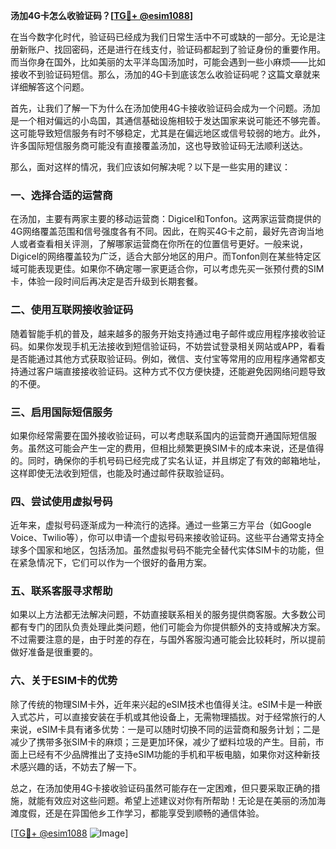 **汤加4G卡怎么收验证码？[[TG💪+ @esim1088](https://t.me/s/esim1088)]**

在当今数字化时代，验证码已经成为我们日常生活中不可或缺的一部分。无论是注册新账户、找回密码，还是进行在线支付，验证码都起到了验证身份的重要作用。而当你身在国外，比如美丽的太平洋岛国汤加时，可能会遇到一些小麻烦——比如接收不到验证码短信。那么，汤加的4G卡到底该怎么收验证码呢？这篇文章就来详细解答这个问题。

首先，让我们了解一下为什么在汤加使用4G卡接收验证码会成为一个问题。汤加是一个相对偏远的小岛国，其通信基础设施相较于发达国家来说可能还不够完善。这可能导致短信服务有时不够稳定，尤其是在偏远地区或信号较弱的地方。此外，许多国际短信服务商可能没有直接覆盖汤加，这也导致验证码无法顺利送达。

那么，面对这样的情况，我们应该如何解决呢？以下是一些实用的建议：

### 一、选择合适的运营商

在汤加，主要有两家主要的移动运营商：Digicel和Tonfon。这两家运营商提供的4G网络覆盖范围和信号强度各有不同。因此，在购买4G卡之前，最好先咨询当地人或者查看相关评测，了解哪家运营商在你所在的位置信号更好。一般来说，Digicel的网络覆盖较为广泛，适合大部分地区的用户。而Tonfon则在某些特定区域可能表现更佳。如果你不确定哪一家更适合你，可以考虑先买一张预付费的SIM卡，体验一段时间后再决定是否升级到长期套餐。

### 二、使用互联网接收验证码

随着智能手机的普及，越来越多的服务开始支持通过电子邮件或应用程序接收验证码。如果你发现手机无法接收到短信验证码，不妨尝试登录相关网站或APP，看看是否能通过其他方式获取验证码。例如，微信、支付宝等常用的应用程序通常都支持通过客户端直接接收验证码。这种方式不仅方便快捷，还能避免因网络问题导致的不便。

### 三、启用国际短信服务

如果你经常需要在国外接收验证码，可以考虑联系国内的运营商开通国际短信服务。虽然这可能会产生一定的费用，但相比频繁更换SIM卡的成本来说，还是值得的。同时，确保你的手机号码已经完成了实名认证，并且绑定了有效的邮箱地址，这样即使无法收到短信，也能及时通过邮件获取验证码。

### 四、尝试使用虚拟号码

近年来，虚拟号码逐渐成为一种流行的选择。通过一些第三方平台（如Google Voice、Twilio等），你可以申请一个虚拟号码来接收验证码。这些平台通常支持全球多个国家和地区，包括汤加。虽然虚拟号码不能完全替代实体SIM卡的功能，但在紧急情况下，它们可以作为一个很好的备用方案。

### 五、联系客服寻求帮助

如果以上方法都无法解决问题，不妨直接联系相关的服务提供商客服。大多数公司都有专门的团队负责处理此类问题，他们可能会为你提供额外的支持或解决方案。不过需要注意的是，由于时差的存在，与国外客服沟通可能会比较耗时，所以提前做好准备是很重要的。

### 六、关于ESIM卡的优势

除了传统的物理SIM卡外，近年来兴起的eSIM技术也值得关注。eSIM卡是一种嵌入式芯片，可以直接安装在手机或其他设备上，无需物理插拔。对于经常旅行的人来说，eSIM卡具有诸多优势：一是可以随时切换不同的运营商和服务计划；二是减少了携带多张SIM卡的麻烦；三是更加环保，减少了塑料垃圾的产生。目前，市面上已经有不少品牌推出了支持eSIM功能的手机和平板电脑，如果你对这种新技术感兴趣的话，不妨去了解一下。

总之，在汤加使用4G卡接收验证码虽然可能存在一定困难，但只要采取正确的措施，就能有效应对这些问题。希望上述建议对你有所帮助！无论是在美丽的汤加海滩度假，还是在异国他乡工作学习，都能享受到顺畅的通信体验。

[[TG💪+ @esim1088](https://t.me/s/esim1088) ![Image](https://i.postimg.cc/4NQfJmqS/Snipaste-2025-05-13-00-14-12.png)]